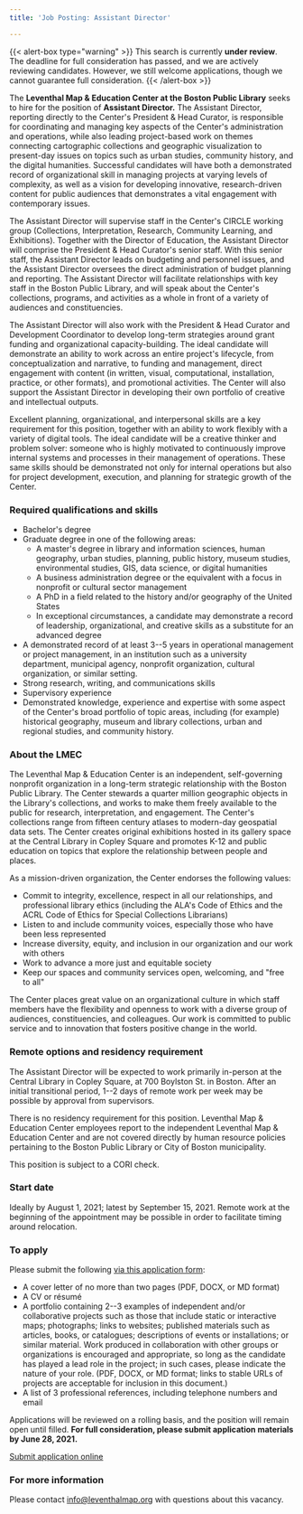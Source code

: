 ```yaml
---
title: 'Job Posting: Assistant Director'

---
```

{{< alert-box type="warning" >}} This search is currently **under review**. The deadline for full consideration has passed, and we are actively reviewing candidates. However, we still welcome applications, though we cannot guarantee full consideration. {{< /alert-box >}}

The **Leventhal Map & Education Center at the Boston Public Library** seeks
to hire for the position of **Assistant Director.** The Assistant Director,
reporting directly to the Center's President & Head Curator, is
responsible for coordinating and managing key aspects of the Center's
administration and operations, while also leading project-based work on
themes connecting cartographic collections and geographic visualization
to present-day issues on topics such as urban studies, community
history, and the digital humanities. Successful candidates will have
both a demonstrated record of organizational skill in managing projects
at varying levels of complexity, as well as a vision for developing
innovative, research-driven content for public audiences that
demonstrates a vital engagement with contemporary issues.

The Assistant Director will supervise staff in the Center's CIRCLE
working group (Collections, Interpretation, Research, Community
Learning, and Exhibitions). Together with the Director of Education, the
Assistant Director will comprise the President & Head Curator's senior
staff. With this senior staff, the Assistant Director leads on budgeting
and personnel issues, and the Assistant Director oversees the direct
administration of budget planning and reporting. The Assistant Director
will facilitate relationships with key staff in the Boston Public
Library, and will speak about the Center's collections, programs, and
activities as a whole in front of a variety of audiences and
constituencies.

The Assistant Director will also work with the President & Head Curator
and Development Coordinator to develop long-term strategies around grant
funding and organizational capacity-building. The ideal candidate will
demonstrate an ability to work across an entire project's lifecycle,
from conceptualization and narrative, to funding and management, direct
engagement with content (in written, visual, computational,
installation, practice, or other formats), and promotional activities.
The Center will also support the Assistant Director in developing their
own portfolio of creative and intellectual outputs.

Excellent planning, organizational, and interpersonal skills are a key
requirement for this position, together with an ability to work flexibly
with a variety of digital tools. The ideal candidate will be a creative
thinker and problem solver: someone who is highly motivated to
continuously improve internal systems and processes in their management
of operations. These same skills should be demonstrated not only for
internal operations but also for project development, execution, and
planning for strategic growth of the Center.

### Required qualifications and skills

* Bachelor's degree
* Graduate degree in one of the following areas:
  * A master's degree in library and information sciences, human
    geography, urban studies, planning, public history, museum
    studies, environmental studies, GIS, data science, or digital
    humanities
  * A business administration degree or the equivalent with a focus
    in nonprofit or cultural sector management
  * A PhD in a field related to the history and/or geography of the
    United States
  * In exceptional circumstances, a candidate may demonstrate a record of leadership, organizational, and creative skills as a substitute for an advanced degree
* A demonstrated record of at least 3--5 years in operational
  management or project management, in an institution such
  as a university department, municipal agency, nonprofit
  organization, cultural organization, or similar setting.
* Strong research, writing, and communications skills
* Supervisory experience
* Demonstrated knowledge, experience and expertise with some aspect of
  the Center's broad portfolio of topic areas, including (for example)
  historical geography, museum and library collections, urban and
  regional studies, and community history.

### About the LMEC

The Leventhal Map & Education Center is an independent, self-governing
nonprofit organization in a long-term strategic relationship with the
Boston Public Library. The Center stewards a quarter million geographic
objects in the Library's collections, and works to make them freely
available to the public for research, interpretation, and engagement.
The Center's collections range from fifteen century atlases to
modern-day geospatial data sets. The Center creates original exhibitions
hosted in its gallery space at the Central Library in Copley Square and
promotes K-12 and public education on topics that explore the
relationship between people and places.

As a mission-driven organization, the Center endorses the following
values:

* Commit to integrity, excellence, respect in all our relationships,
  and professional library ethics (including the ALA's Code of Ethics
  and the ACRL Code of Ethics for Special Collections Librarians)
* Listen to and include community voices, especially those who have
  been less represented
* Increase diversity, equity, and inclusion in our organization and
  our work with others
* Work to advance a more just and equitable society
* Keep our spaces and community services open, welcoming, and "free to
  all"

The Center places great value on an organizational culture in which staff members have the flexibility and openness to work with a diverse group of audiences, constituencies, and colleagues. Our work is committed to public service and to innovation that fosters positive change in the world.

### Remote options and residency requirement

The Assistant Director will be expected to work primarily in-person at
the Central Library in Copley Square, at 700 Boylston St. in Boston.
After an initial transitional period, 1--2 days of remote work per week
may be possible by approval from supervisors.

There is no residency requirement for this position. Leventhal Map &
Education Center employees report to the independent Leventhal Map &
Education Center and are not covered directly by human resource policies
pertaining to the Boston Public Library or City of Boston municipality.

This position is subject to a CORI check.

### Start date

Ideally by August 1, 2021; latest by September 15, 2021. Remote work at
the beginning of the appointment may be possible in order to facilitate
timing around relocation.

### To apply

Please submit the following [via this application form](https://airtable.com/shrBuc7R4iE57CRjR):

* A cover letter of no more than two pages (PDF, DOCX, or MD format)
* A CV or résumé
* A portfolio containing 2--3 examples of independent and/or
  collaborative projects such as those that include static or
  interactive maps; photographs; links to websites; published
  materials such as articles, books, or catalogues; descriptions of
  events or installations; or similar material. Work produced in
  collaboration with other groups or organizations is encouraged and
  appropriate, so long as the candidate has played a lead role in the
  project; in such cases, please indicate the nature of your role.
  (PDF, DOCX, or MD format; links to stable URLs of projects are
  acceptable for inclusion in this document.)
* A list of 3 professional references, including telephone numbers and
  email

Applications will be reviewed on a rolling basis, and the position will
remain open until filled. **For full consideration, please submit
application materials by June 28, 2021.**

<a class="btn btn-lg btn-primary-outline" href="https://airtable.com/shrBuc7R4iE57CRjR">Submit application online</a>

### For more information

Please contact [info@leventhalmap.org](mailto:info@leventhalmap.org) with questions about this vacancy.